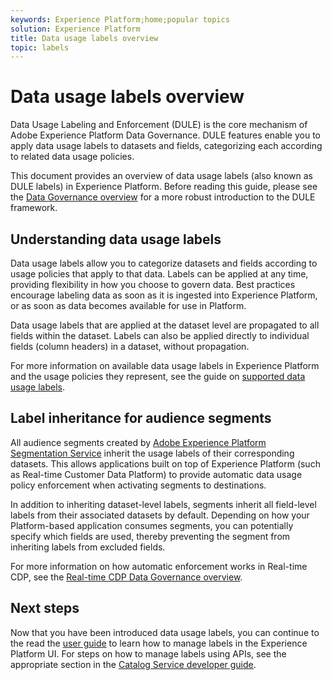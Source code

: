 ```yaml
---
keywords: Experience Platform;home;popular topics
solution: Experience Platform
title: Data usage labels overview
topic: labels
---
```


# Data usage labels overview

Data Usage Labeling and Enforcement (DULE) is the core mechanism of Adobe Experience Platform Data Governance. DULE features enable you to apply data usage labels to datasets and fields, categorizing each according to related data usage policies.

This document provides an overview of data usage labels (also known as DULE labels) in Experience Platform. Before reading this guide, please see the [Data Governance overview](../home.md) for a more robust introduction to the DULE framework.

## Understanding data usage labels

Data usage labels allow you to categorize datasets and fields according to usage policies that apply to that data. Labels can be applied at any time, providing flexibility in how you choose to govern data. Best practices encourage labeling data as soon as it is ingested into Experience Platform, or as soon as data becomes available for use in Platform.

Data usage labels that are applied at the dataset level are propagated to all fields within the dataset. Labels can also be applied directly to individual fields (column headers) in a dataset, without propagation.

For more information on available data usage labels in Experience Platform and the usage policies they represent, see the guide on [supported data usage labels](reference.md).

## Label inheritance for audience segments

All audience segments created by [Adobe Experience Platform Segmentation Service](../../segmentation/home.md) inherit the usage labels of their corresponding datasets. This allows applications built on top of Experience Platform (such as Real-time Customer Data Platform) to provide automatic data usage policy enforcement when activating segments to destinations.

In addition to inheriting dataset-level labels, segments inherit all field-level labels from their associated datasets by default. Depending on how your Platform-based application consumes segments, you can potentially specify which fields are used, thereby preventing the segment from inheriting labels from excluded fields.

For more information on how automatic enforcement works in Real-time CDP, see the [Real-time CDP Data Governance overview](../../rtcdp/privacy/data-governance-overview.md#enforce-data-usage-compliance).

<!-- (Add after DEC mapping reference is added to AAM docs to link out to)
### Inheritance from Adobe Audience Manager Data Export Controls

Experience Platform has the ability to share segments with Adobe Audience Manager. Any Data Export Controls that have been applied to Audience Manager segments are translated to equivalent labels and marketing actions recognized by Experience Platform Data Governance.

For a reference on how specific Data Export Controls map to data usage labels in Platform, please refer to the [Audience Manager documentation](https://docs.adobe.com/content/help/en/audience-manager/user-guide/features/data-export-controls.html).
-->

## Next steps

Now that you have been introduced data usage labels, you can continue to the read the [user guide](user-guide.md) to learn how to manage labels in the Experience Platform UI. For steps on how to manage labels using APIs, see the appropriate section in the [Catalog Service developer guide](../../catalog/api/labels.md).